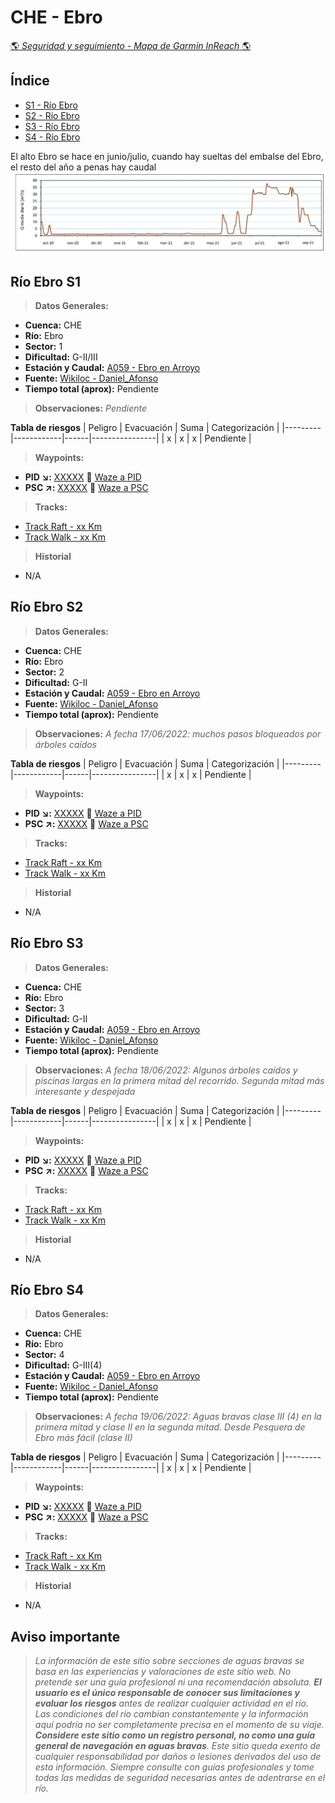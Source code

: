 # CHE - Ebro
[:earth_americas: *Seguridad y seguimiento - Mapa de Garmin InReach* :earth_americas:](https://share.garmin.com/gpalacios82)

## Índice
* [S1 - Río Ebro](./CHE-Ebro.md#río-ebro-s1)
* [S2 - Río Ebro](./CHE-Ebro.md#río-ebro-s2)
* [S3 - Río Ebro](./CHE-Ebro.md#río-ebro-s3)
* [S4 - Río Ebro](./CHE-Ebro.md#río-ebro-s4)

El alto Ebro se hace en junio/julio, cuando hay sueltas del embalse del Ebro, el resto del año a penas hay caudal
![](../misc/images/che-ebro-merindades.jpeg)

## Río Ebro S1

>**Datos Generales:**
* **Cuenca:** CHE
* **Río:** Ebro
* **Sector:** 1
* **Dificultad:** G-II/III
* **Estación y Caudal:** [A059 - Ebro en Arroyo](http://www.saihebro.com/semobile/index.php?url=/tr/ficha/estacion:A026)
* **Fuente:** [Wikiloc - Daniel_Afonso](https://www.wikiloc.com/kayaking-canoeing-trails/ebro-dia-1-105629500)
* **Tiempo total (aprox):** Pendiente

>**Observaciones:**
*Pendiente*

**Tabla de riesgos**
| Peligro | Evacuación | Suma | Categorización |
|---------|------------|------|----------------|
|    x    |     x      |   x  |   Pendiente    |

>**Waypoints:**
* **PID :arrow_lower_right::** [XXXXX](XXXX) :car: [Waze a PID](https://waze.com/?ll=LATITUD,LONGITUD&navigate=yes)
* **PSC :arrow_upper_right::** [XXXXX](XXXX) :car: [Waze a PSC](https://waze.com/?ll=LATITUD,LONGITUD&navigate=yes)

>**Tracks:**
* [Track Raft - xx Km](XXX)
* [Track Walk - xx Km](XXX)

>**Historial**
* N/A


## Río Ebro S2

>**Datos Generales:**
* **Cuenca:** CHE
* **Río:** Ebro
* **Sector:** 2
* **Dificultad:** G-II
* **Estación y Caudal:** [A059 - Ebro en Arroyo](http://www.saihebro.com/semobile/index.php?url=/tr/ficha/estacion:A026)
* **Fuente:** [Wikiloc - Daniel_Afonso](https://www.wikiloc.com/kayaking-canoeing-trails/ebro-dia-2-aroco-sobrepena-105707019)
* **Tiempo total (aprox):** Pendiente

>**Observaciones:**
*A fecha 17/06/2022: muchos pasos bloqueados por árboles caídos*

**Tabla de riesgos**
| Peligro | Evacuación | Suma | Categorización |
|---------|------------|------|----------------|
|    x    |     x      |   x  |   Pendiente    |

>**Waypoints:**
* **PID :arrow_lower_right::** [XXXXX](XXXX) :car: [Waze a PID](https://waze.com/?ll=LATITUD,LONGITUD&navigate=yes)
* **PSC :arrow_upper_right::** [XXXXX](XXXX) :car: [Waze a PSC](https://waze.com/?ll=LATITUD,LONGITUD&navigate=yes)

>**Tracks:**
* [Track Raft - xx Km](XXX)
* [Track Walk - xx Km](XXX)

>**Historial**
* N/A


## Río Ebro S3

>**Datos Generales:**
* **Cuenca:** CHE
* **Río:** Ebro
* **Sector:** 3
* **Dificultad:** G-II
* **Estación y Caudal:** [A059 - Ebro en Arroyo](http://www.saihebro.com/semobile/index.php?url=/tr/ficha/estacion:A026)
* **Fuente:** [Wikiloc - Daniel_Afonso](https://www.wikiloc.com/kayaking-canoeing-trails/rio-ebro-rebollar-de-ebro-escalada-105809810)
* **Tiempo total (aprox):** Pendiente

>**Observaciones:**
*A fecha 18/06/2022: Algunos árboles caídos y piscinas largas en la primera mitad del recorrido. Segunda mitad más interesante y despejada*

**Tabla de riesgos**
| Peligro | Evacuación | Suma | Categorización |
|---------|------------|------|----------------|
|    x    |     x      |   x  |   Pendiente    |

>**Waypoints:**
* **PID :arrow_lower_right::** [XXXXX](XXXX) :car: [Waze a PID](https://waze.com/?ll=LATITUD,LONGITUD&navigate=yes)
* **PSC :arrow_upper_right::** [XXXXX](XXXX) :car: [Waze a PSC](https://waze.com/?ll=LATITUD,LONGITUD&navigate=yes)

>**Tracks:**
* [Track Raft - xx Km](XXX)
* [Track Walk - xx Km](XXX)

>**Historial**
* N/A


## Río Ebro S4

>**Datos Generales:**
* **Cuenca:** CHE
* **Río:** Ebro
* **Sector:** 4
* **Dificultad:** G-III(4)
* **Estación y Caudal:** [A059 - Ebro en Arroyo](http://www.saihebro.com/semobile/index.php?url=/tr/ficha/estacion:A026)
* **Fuente:** [Wikiloc - Daniel_Afonso](https://www.wikiloc.com/kayaking-canoeing-trails/rio-ebro-escalada-villanueva-rampalay-105873123)
* **Tiempo total (aprox):** Pendiente

>**Observaciones:**
*A fecha 19/06/2022: Aguas bravas clase III (4) en la primera mitad y clase II en la segunda mitad.
Desde Pesquera de Ebro más fácil (clase II)*

**Tabla de riesgos**
| Peligro | Evacuación | Suma | Categorización |
|---------|------------|------|----------------|
|    x    |     x      |   x  |   Pendiente    |

>**Waypoints:**
* **PID :arrow_lower_right::** [XXXXX](XXXX) :car: [Waze a PID](https://waze.com/?ll=LATITUD,LONGITUD&navigate=yes)
* **PSC :arrow_upper_right::** [XXXXX](XXXX) :car: [Waze a PSC](https://waze.com/?ll=LATITUD,LONGITUD&navigate=yes)

>**Tracks:**
* [Track Raft - xx Km](XXX)
* [Track Walk - xx Km](XXX)

>**Historial**
* N/A

## Aviso importante
>*La información de este sitio sobre secciones de aguas bravas se basa en las experiencias y valoraciones de este sitio web. No pretende ser una guía profesional ni una recomendación absoluta. **El usuario es el único responsable de conocer sus limitaciones y evaluar los riesgos** antes de realizar cualquier actividad en el río. Las condiciones del río cambian constantemente y la información aquí podría no ser completamente precisa en el momento de su viaje. **Considere este sitio como un registro personal, no como una guía general de navegación en aguas bravas**. Este sitio queda exento de cualquier responsabilidad por daños o lesiones derivados del uso de esta información. Siempre consulte con guías profesionales y tome todas las medidas de seguridad necesarias antes de adentrarse en el río.*
